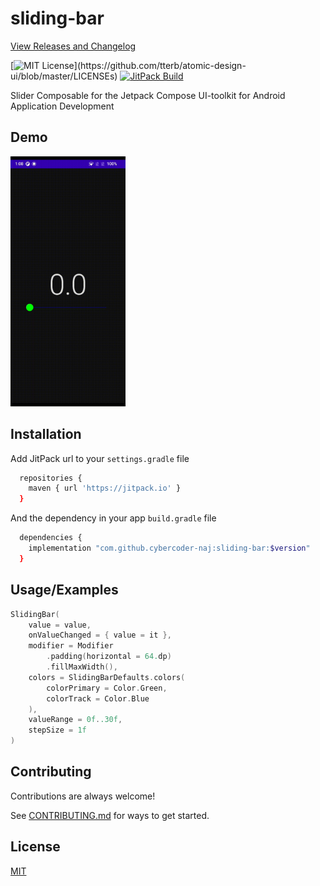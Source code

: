 # sliding-bar

[View Releases and Changelog](https://github.com/cybercoder-naj/sliding-bar/releases)

[![MIT License](https://img.shields.io/apm/l/atomic-design-ui.svg?)](https://github.com/tterb/atomic-design-ui/blob/master/LICENSEs)
[![JitPack Build](https://jitpack.io/v/cybercoder-naj/sliding-bar.svg)](https://jitpack.io/#cybercoder-naj/sliding-bar)

Slider Composable for the Jetpack Compose UI-toolkit for Android Application Development

## Demo

<img src="images/demo.gif" height="400">

## Installation

Add JitPack url to your `settings.gradle` file

```bash
  repositories {
    maven { url 'https://jitpack.io' }
  }
```

And the dependency in your app `build.gradle` file

```bash
  dependencies {
    implementation "com.github.cybercoder-naj:sliding-bar:$version"
  }
```

## Usage/Examples

```kotlin
SlidingBar(
    value = value,
    onValueChanged = { value = it },
    modifier = Modifier
        .padding(horizontal = 64.dp)
        .fillMaxWidth(),
    colors = SlidingBarDefaults.colors(
        colorPrimary = Color.Green,
        colorTrack = Color.Blue
    ),
    valueRange = 0f..30f,
    stepSize = 1f
)
```

## Contributing

Contributions are always welcome!

See [CONTRIBUTING.md](CONTRIBUTING.md) for ways to get started.

## License

[MIT](LICENSE)


